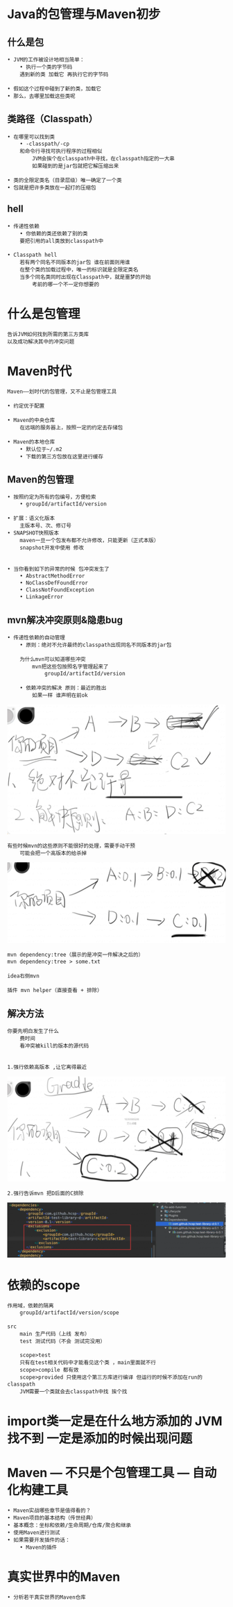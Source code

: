# Java的包管理与Maven初步


## 什么是包

    • JVM的⼯作被设计地相当简单：
        • 执⾏⼀个类的字节码
        遇到新的类 加载它 再执行它的字节码

    • 假如这个过程中碰到了新的类，加载它
    • 那么，去哪⾥加载这些类呢


## 类路径（Classpath）

    • 在哪⾥可以找到类
        • -classpath/-cp
        和命令行寻找可执行程序的过程相似
            JVM会挨个在classpath中寻找，在classpath指定的一大串
            如果碰到的是jar包就把它解压缩出来

    • 类的全限定类名（⽬录层级）唯⼀确定了⼀个类
    • 包就是把许多类放在⼀起打的压缩包


## hell

    • 传递性依赖
        • 你依赖的类还依赖了别的类
        要把引用的all类放到classpath中
    
    • Classpath hell
        若有两个同名不同版本的jar包 谁在前面则用谁
        在整个类的加载过程中，唯一的标识就是全限定类名
        当多个同名类同时出现在Classpath中，就是噩梦的开始
            考前的哪一个不一定你想要的



# 什么是包管理

    告诉JVM如何找到所需的第三方类库
    以及成功解决其中的冲突问题


# Maven时代


    Maven——划时代的包管理，又不止是包管理工具

    • 约定优于配置

    • Maven的中央仓库
        在远端的服务器上，按照一定的约定去存储包
    
    • Maven的本地仓库
        • 默认位于~/.m2
        • 下载的第三⽅包放在这⾥进⾏缓存


## Maven的包管理

    • 按照约定为所有的包编号，⽅便检索
        • groupId/artifactId/version

    • 扩展：语义化版本
        主版本号、次、修订号
    • SNAPSHOT快照版本
        maven一旦一个包发布都不允许修改，只能更新（正式本版）
        snapshot开发中使用 修改


    • 当你看到如下的异常的时候 包冲突发生了
        • AbstractMethodError
        • NoClassDefFoundError
        • ClassNotFoundException
        • LinkageError

## mvn解决冲突原则&隐患bug

    • 传递性依赖的⾃动管理
        • 原则：绝对不允许最终的classpath出现同名不同版本的jar包

        为什么mvn可以知道哪些冲突
            mvn把这些包按照名字管理起来了            
                groupId/artifactId/version

        • 依赖冲突的解决 原则：最近的胜出
            如果一样 谁声明在前ok

![](png/mvn依赖性管理.png)
    
    有些时候mvn的这些原则不能很好的处理，需要手动干预  
        可能会把一个高版本的给杀掉
![](png/mvnBug.png)

    mvn dependency:tree（展示的是冲突一件解决之后的）    
    mvn dependency:tree > some.txt
    
    idea右侧mvn
    
    插件 mvn helper（直接查看 + 排除）
    
## 解决方法

    你要先明白发生了什么
        费时间
        看冲突被kill的版本的源代码


    1.强行依赖高版本 ,让它离得最近
![](png/way1.png)

    2.强行告诉mvn 把D后面的C排除
![](png/way2.png)

# 依赖的scope

    作用域，依赖的隔离
        groupId/artifactId/version/scope

    src
        main 生产代码（上线 发布）
        test 测试代码（不会 测试完没用）

        scope>test
        只有在test相关代码中才能看见这个类 ，main里面就不行
        scope>compile 都有效
        scope>provided 只使用这个第三方库进行编译 但运行的时候不添加在run的classpath
        JVM需要一个类就会去classpath中找 挨个找

# import类一定是在什么地方添加的 JVM找不到  一定是添加的时候出现问题



# Maven — 不只是个包管理工具 — ⾃动化构建⼯具

    • Maven实战哪些章节是值得看的？
    • Maven项⽬的基本结构（传世经典）
    • 基本概念：坐标和依赖/⽣命周期/仓库/聚合和继承
    • 使⽤Maven进⾏测试
    • 如果需要开发插件的话：
        • Maven的插件


# 真实世界中的Maven
    
    • 分析若⼲真实世界的Maven仓库